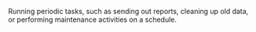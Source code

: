 Running periodic tasks, such as sending out reports, cleaning up old data, or performing maintenance activities on a schedule.
    